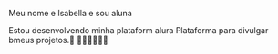 Meu nome e Isabella e sou aluna

Estou desenvolvendo minha plataform alura
Plataforma para divulgar bmeus projetos.👀
🥰😻💕💗💖💚
